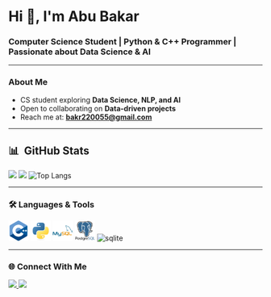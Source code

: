 <h1>Hi 👋, I'm Abu Bakar</h1>
<h3> Computer Science Student | Python & C++ Programmer | Passionate about Data Science & AI </h3>

---

### About Me  
-  CS student exploring **Data Science, NLP, and AI**  
-  Open to collaborating on **Data-driven projects**  
-  Reach me at: **bakr220055@gmail.com**

---

<h2> 📊 &nbsp;GitHub Stats</h2>

![](https://github-readme-stats.vercel.app/api?username=Bakar05&theme=dark&hide_border=true&include_all_commits=true&rank_icon=github&card_width=500)
![](https://github-readme-streak-stats.herokuapp.com?user=Bakar05&theme=dark&hide_border=true&v=1)
![Top Langs](https://github-readme-stats.vercel.app/api/top-langs/?username=Bakar05&langs_count=6&layout=compact&theme=dark&hide_border=true&card_width=1000&hide=roff)

---

### 🛠️ Languages & Tools  
<p align="left">
  <img src="https://raw.githubusercontent.com/devicons/devicon/master/icons/cplusplus/cplusplus-original.svg" alt="cplusplus" width="40" height="40"/> 
  <img src="https://raw.githubusercontent.com/devicons/devicon/master/icons/python/python-original.svg" alt="python" width="40" height="40"/> 
  <img src="https://raw.githubusercontent.com/devicons/devicon/master/icons/mysql/mysql-original-wordmark.svg" alt="mysql" width="40" height="40"/> 
  <img src="https://raw.githubusercontent.com/devicons/devicon/master/icons/postgresql/postgresql-original-wordmark.svg" alt="postgresql" width="40" height="40"/> 
  <img src="https://www.vectorlogo.zone/logos/sqlite/sqlite-icon.svg" alt="sqlite" width="40" height="40"/> 
</p>

---

### 🌐 Connect With Me  
<p align="left">
<a href="mailto:bakr220055@gmail.com" target="_blank">
  <img src="https://img.shields.io/badge/Email-D14836?style=for-the-badge&logo=gmail&logoColor=white"/>
<a href="https://github.com/Bakar05" target="_blank">
  <img src="https://img.shields.io/badge/GitHub-100000?style=for-the-badge&logo=github&logoColor=white"/>
</a>
</p>
